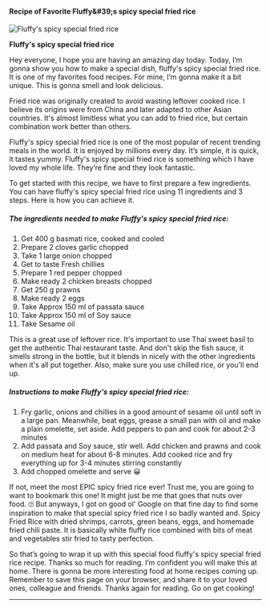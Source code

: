             

#### Recipe of Favorite Fluffy&amp;#39;s spicy special fried rice

![Fluffy's spicy special fried rice](https://img-global.cpcdn.com/recipes/e17d33084d78c724/751x532cq70/fluffys-spicy-special-fried-rice-recipe-main-photo.jpg)

**Fluffy's spicy special fried rice**

Hey everyone, I hope you are having an amazing day today. Today, I’m gonna show you how to make a special dish, fluffy's spicy special fried rice. It is one of my favorites food recipes. For mine, I’m gonna make it a bit unique. This is gonna smell and look delicious.

Fried rice was originally created to avoid wasting leftover cooked rice. I believe its origins were from China and later adapted to other Asian countries. It's almost limitless what you can add to fried rice, but certain combination work better than others.

Fluffy's spicy special fried rice is one of the most popular of recent trending meals in the world. It is enjoyed by millions every day. It’s simple, it is quick, it tastes yummy. Fluffy's spicy special fried rice is something which I have loved my whole life. They’re fine and they look fantastic.

To get started with this recipe, we have to first prepare a few ingredients. You can have fluffy's spicy special fried rice using 11 ingredients and 3 steps. Here is how you can achieve it.

##### The ingredients needed to make Fluffy's spicy special fried rice:

1.  Get 400 g basmati rice, cooked and cooled
2.  Prepare 2 cloves garlic chopped
3.  Take 1 large onion chopped
4.  Get to taste Fresh chillies
5.  Prepare 1 red pepper chopped
6.  Make ready 2 chicken breasts chopped
7.  Get 250 g prawns
8.  Make ready 2 eggs
9.  Take Approx 150 ml of passata sauce
10.  Take Approx 150 ml of Soy sauce
11.  Take Sesame oil

This is a great use of leftover rice. It's important to use Thai sweet basil to get the authentic Thai restaurant taste. And don't skip the fish sauce, it smells strong in the bottle, but it blends in nicely with the other ingredients when it's all put together. Also, make sure you use chilled rice, or you'll end up.

##### Instructions to make Fluffy's spicy special fried rice:

1.  Fry garlic, onions and chillies in a good amount of sesame oil until soft in a large pan. Meanwhile, beat eggs, grease a small pan with oil and make a plain omelette, set aside. Add peppers to pan and cook for about 2-3 minutes
2.  Add passata and Soy sauce, stir well. Add chicken and prawns and cook on medium heat for about 6-8 minutes. Add cooked rice and fry everything up for 3-4 minutes stirring constantly
3.  Add chopped omelette and serve 😀

If not, meet the most EPIC spicy fried rice ever! Trust me, you are going to want to bookmark this one! It might just be me that goes that nuts over food. 🙄 But anyways, I got on good ol' Google on that fine day to find some inspiration to make that special spicy fried rice I so badly wanted and. Spicy Fried Rice with dried shrimps, carrots, green beans, eggs, and homemade fried chili paste. It is basically white fluffy rice combined with bits of meat and vegetables stir fried to tasty perfection.

So that’s going to wrap it up with this special food fluffy's spicy special fried rice recipe. Thanks so much for reading. I’m confident you will make this at home. There is gonna be more interesting food at home recipes coming up. Remember to save this page on your browser, and share it to your loved ones, colleague and friends. Thanks again for reading. Go on get cooking!

* * *